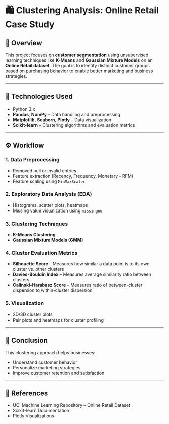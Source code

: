 # 🛍️ Clustering Analysis: Online Retail Case Study

## 📖 Overview

This project focuses on **customer segmentation** using unsupervised learning techniques like **K-Means** and **Gaussian Mixture Models** on an **Online Retail dataset**. The goal is to identify distinct customer groups based on purchasing behavior to enable better marketing and business strategies.

---

## 🧰 Technologies Used

- Python 3.x  
- **Pandas**, **NumPy** – Data handling and preprocessing  
- **Matplotlib**, **Seaborn**, **Plotly** – Data visualization  
- **Scikit-learn** – Clustering algorithms and evaluation metrics 
---


## ⚙️ Workflow

### 1. Data Preprocessing

- Removed null or invalid entries  
- Feature extraction (Recency, Frequency, Monetary - RFM)  
- Feature scaling using `MinMaxScaler`

### 2. Exploratory Data Analysis (EDA)

- Histograms, scatter plots, heatmaps  
- Missing value visualization using `missingno`

### 3. Clustering Techniques

- **K-Means Clustering**  
- **Gaussian Mixture Models (GMM)**  

### 4. Cluster Evaluation Metrics

- **Silhouette Score** – Measures how similar a data point is to its own cluster vs. other clusters  
- **Davies-Bouldin Index** – Measures average similarity ratio between clusters  
- **Calinski-Harabasz Score** – Measures ratio of between-cluster dispersion to within-cluster dispersion

### 5. Visualization

- 2D/3D cluster plots  
- Pair plots and heatmaps for cluster profiling

---

## 📌 Conclusion

This clustering approach helps businesses:

- Understand customer behavior  
- Personalize marketing strategies  
- Improve customer retention and satisfaction

---

## 📎 References

- UCI Machine Learning Repository – Online Retail Dataset  
- Scikit-learn Documentation  
- Plotly Visualizations
